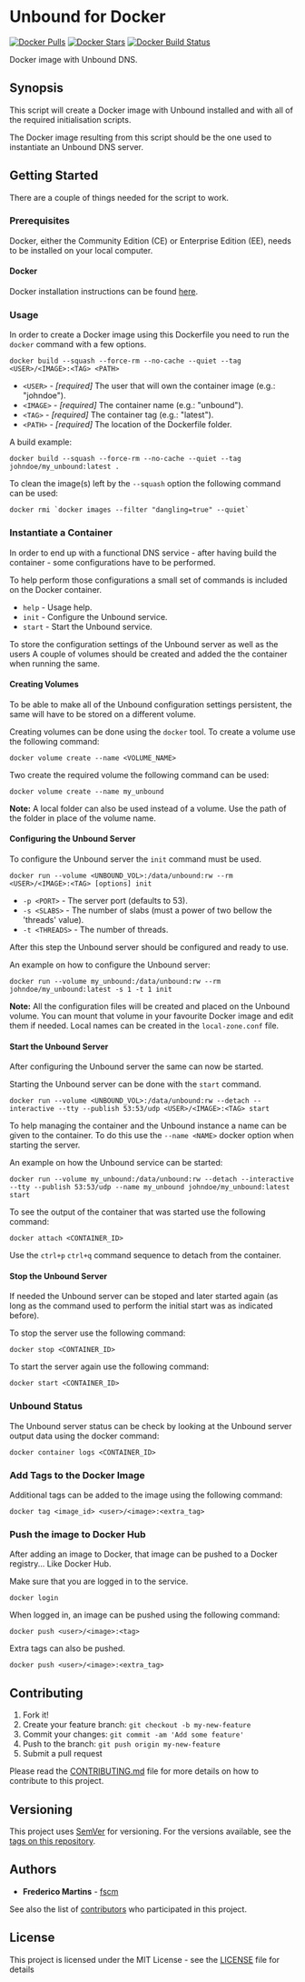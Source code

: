 # Unbound for Docker

[![Docker Pulls](https://img.shields.io/docker/pulls/fscm/unbound.svg?color=black&logo=docker&logoColor=white&style=flat-square)](https://hub.docker.com/r/fscm/unbound)
[![Docker Stars](https://img.shields.io/docker/stars/fscm/unbound.svg?color=black&logo=docker&logoColor=white&style=flat-square)](https://hub.docker.com/r/fscm/unbound)
[![Docker Build Status](https://img.shields.io/docker/cloud/build/fscm/unbound.svg?color=black&logo=docker&logoColor=white&style=flat-square)](https://hub.docker.com/r/fscm/unbound)

Docker image with Unbound DNS.

## Synopsis

This script will create a Docker image with Unbound installed and with all
of the required initialisation scripts.

The Docker image resulting from this script should be the one used to
instantiate an Unbound DNS server.

## Getting Started

There are a couple of things needed for the script to work.

### Prerequisites

Docker, either the Community Edition (CE) or Enterprise Edition (EE), needs to
be installed on your local computer.

#### Docker

Docker installation instructions can be found
[here](https://docs.docker.com/install/).

### Usage

In order to create a Docker image using this Dockerfile you need to run the
`docker` command with a few options.

```
docker build --squash --force-rm --no-cache --quiet --tag <USER>/<IMAGE>:<TAG> <PATH>
```

* `<USER>` - *[required]* The user that will own the container image (e.g.: "johndoe").
* `<IMAGE>` - *[required]* The container name (e.g.: "unbound").
* `<TAG>` - *[required]* The container tag (e.g.: "latest").
* `<PATH>` - *[required]* The location of the Dockerfile folder.

A build example:

```
docker build --squash --force-rm --no-cache --quiet --tag johndoe/my_unbound:latest .
```

To clean the _<none>_ image(s) left by the `--squash` option the following
command can be used:

```
docker rmi `docker images --filter "dangling=true" --quiet`
```

### Instantiate a Container

In order to end up with a functional DNS service - after having build
the container - some configurations have to be performed.

To help perform those configurations a small set of commands is included on the
Docker container.

- `help` - Usage help.
- `init` - Configure the Unbound service.
- `start` - Start the Unbound service.

To store the configuration settings of the Unbound server as well as the users
A couple of volumes should be created and added the the container when running
the same.

#### Creating Volumes

To be able to make all of the Unbound configuration settings persistent, the
same will have to be stored on a different volume.

Creating volumes can be done using the `docker` tool. To create a volume use
the following command:

```
docker volume create --name <VOLUME_NAME>
```

Two create the required volume the following command can be used:

```
docker volume create --name my_unbound
```

**Note:** A local folder can also be used instead of a volume. Use the path of
the folder in place of the volume name.

#### Configuring the Unbound Server

To configure the Unbound server the `init` command must be used.

```
docker run --volume <UNBOUND_VOL>:/data/unbound:rw --rm <USER>/<IMAGE>:<TAG> [options] init
```

* `-p <PORT>` - The server port (defaults to 53).
* `-s <SLABS>` - The number of slabs (must a power of two bellow the 'threads' value).
* `-t <THREADS>` - The number of threads.

After this step the Unbound server should be configured and ready to use.

An example on how to configure the Unbound server:

```
docker run --volume my_unbound:/data/unbound:rw --rm johndoe/my_unbound:latest -s 1 -t 1 init
```

**Note:** All the configuration files will be created and placed on the Unbound
volume. You can mount that volume in your favourite Docker image and edit them
if needed. Local names can be created in the `local-zone.conf` file.

#### Start the Unbound Server

After configuring the Unbound server the same can now be started.

Starting the Unbound server can be done with the `start` command.

```
docker run --volume <UNBOUND_VOL>:/data/unbound:rw --detach --interactive --tty --publish 53:53/udp <USER>/<IMAGE>:<TAG> start
```

To help managing the container and the Unbound instance a name can be given to
the container. To do this use the `--name <NAME>` docker option when starting
the server.

An example on how the Unbound service can be started:

```
docker run --volume my_unbound:/data/unbound:rw --detach --interactive --tty --publish 53:53/udp --name my_unbound johndoe/my_unbound:latest start
```

To see the output of the container that was started use the following command:

```
docker attach <CONTAINER_ID>
```

Use the `ctrl+p` `ctrl+q` command sequence to detach from the container.

#### Stop the Unbound Server

If needed the Unbound server can be stoped and later started again (as long as
the command used to perform the initial start was as indicated before).

To stop the server use the following command:

```
docker stop <CONTAINER_ID>
```

To start the server again use the following command:

```
docker start <CONTAINER_ID>
```

### Unbound Status

The Unbound server status can be check by looking at the Unbound server output
data using the docker command:

```
docker container logs <CONTAINER_ID>
```

### Add Tags to the Docker Image

Additional tags can be added to the image using the following command:

```
docker tag <image_id> <user>/<image>:<extra_tag>
```

### Push the image to Docker Hub

After adding an image to Docker, that image can be pushed to a Docker registry... Like Docker Hub.

Make sure that you are logged in to the service.

```
docker login
```

When logged in, an image can be pushed using the following command:

```
docker push <user>/<image>:<tag>
```

Extra tags can also be pushed.

```
docker push <user>/<image>:<extra_tag>
```

## Contributing

1. Fork it!
2. Create your feature branch: `git checkout -b my-new-feature`
3. Commit your changes: `git commit -am 'Add some feature'`
4. Push to the branch: `git push origin my-new-feature`
5. Submit a pull request

Please read the [CONTRIBUTING.md](CONTRIBUTING.md) file for more details on how
to contribute to this project.

## Versioning

This project uses [SemVer](http://semver.org/) for versioning. For the versions
available, see the [tags on this repository](https://github.com/fscm/docker-unbound/tags).

## Authors

* **Frederico Martins** - [fscm](https://github.com/fscm)

See also the list of [contributors](https://github.com/fscm/docker-unbound/contributors)
who participated in this project.

## License

This project is licensed under the MIT License - see the [LICENSE](LICENSE)
file for details
